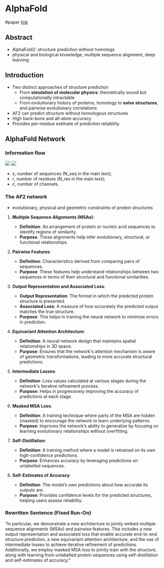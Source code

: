 # AlphaFold

#paper 
[link](https://www.nature.com/articles/s41586-021-03819-2)

## Abstract

- AlphaFold2: structure prediction without homologs
- physical and biological knowledge, multiple sequence alignment, deep learning

## Introduction

- Two distinct approaches of structure prediction
	- From **simulation of molecular physics**: theoretically sound but computationally intractable
	- From evolutionary history of proteins, homology to **solve structures**, and pairwise evolutionary correlations
- AF2 can predict structure without homologous structures
- High back-bone and all-atom accuracy
- Provides per-residue estimate of prediction reliability

## AlphaFold Network

### Information flow

![](Pasted%20image%2020250217130618.png)
![](Media/Pasted%20image%2020250219121647.png)
- $s$, number of sequences (N_seq in the main text); 
- $r$, number of residues (N_res in the main text); 
- $c$, number of channels.

### The AF2 network

- evolutionary, physical and geometric constraints of protein structures
1. **Multiple Sequence Alignments (MSAs)**:
   - **Definition**: An arrangement of protein or nucleic acid sequences to identify regions of similarity.
   - **Purpose**: These alignments help infer evolutionary, structural, or functional relationships.

2. **Pairwise Features**:
   - **Definition**: Characteristics derived from comparing pairs of sequences.
   - **Purpose**: These features help understand relationships between two sequences in terms of their structural and functional similarities.

3. **Output Representation and Associated Loss**:
   - **Output Representation**: The format in which the predicted protein structure is presented.
   - **Associated Loss**: A measure of how accurately the predicted output matches the true structure.
   - **Purpose**: This helps in training the neural network to minimize errors in prediction.

4. **Equivariant Attention Architecture**:
   - **Definition**: A neural network design that maintains spatial relationships in 3D space.
   - **Purpose**: Ensures that the network's attention mechanism is aware of geometric transformations, leading to more accurate structural predictions.

5. **Intermediate Losses**:
   - **Definition**: Loss values calculated at various stages during the network's iterative refinement process.
   - **Purpose**: Helps in progressively improving the accuracy of predictions at each stage.

6. **Masked MSA Loss**:
   - **Definition**: A training technique where parts of the MSA are hidden (masked) to encourage the network to learn underlying patterns.
   - **Purpose**: Improves the network’s ability to generalize by focusing on learning evolutionary relationships without overfitting.

7. **Self-Distillation**:
   - **Definition**: A training method where a model is retrained on its own high-confidence predictions.
   - **Purpose**: Enhances accuracy by leveraging predictions on unlabelled sequences.

8. **Self-Estimates of Accuracy**:
   - **Definition**: The model’s own predictions about how accurate its outputs are.
   - **Purpose**: Provides confidence levels for the predicted structures, helping users assess reliability.

### Rewritten Sentence (Fixed Run-On)
"In particular, we demonstrate a new architecture to jointly embed multiple sequence alignments (MSAs) and pairwise features. This includes a new output representation and associated loss that enable accurate end-to-end structure prediction, a new equivariant attention architecture, and the use of intermediate losses to achieve iterative refinement of predictions. Additionally, we employ masked MSA loss to jointly train with the structure, along with learning from unlabelled protein sequences using self-distillation and self-estimates of accuracy."
